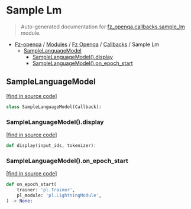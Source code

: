 # Sample Lm

> Auto-generated documentation for [fz_openqa.callbacks.sample_lm](blob/master/fz_openqa/callbacks/sample_lm.py) module.

- [Fz-openqa](../../README.md#fz-openqa-index) / [Modules](../../MODULES.md#fz-openqa-modules) / [Fz Openqa](../index.md#fz-openqa) / [Callbacks](index.md#callbacks) / Sample Lm
    - [SampleLanguageModel](#samplelanguagemodel)
        - [SampleLanguageModel().display](#samplelanguagemodeldisplay)
        - [SampleLanguageModel().on_epoch_start](#samplelanguagemodelon_epoch_start)

## SampleLanguageModel

[[find in source code]](blob/master/fz_openqa/callbacks/sample_lm.py#L9)

```python
class SampleLanguageModel(Callback):
```

### SampleLanguageModel().display

[[find in source code]](blob/master/fz_openqa/callbacks/sample_lm.py#L16)

```python
def display(input_ids, tokenizer):
```

### SampleLanguageModel().on_epoch_start

[[find in source code]](blob/master/fz_openqa/callbacks/sample_lm.py#L10)

```python
def on_epoch_start(
    trainer: 'pl.Trainer',
    pl_module: 'pl.LightningModule',
) -> None:
```
